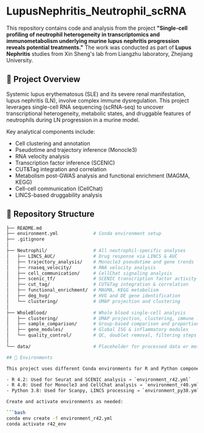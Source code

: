 # LupusNephritis_Neutrophil_scRNA

This repository contains code and analysis from the project **"Single-cell profiling of neutrophil heterogeneity in transcriptomics and immunometabolism underlying murine lupus nephritis progression reveals potential treatments."** The work was conducted as part of **Lupus Nephritis** studies from Xin Sheng's lab from Liangzhu laboratory, Zhejiang University.

## 🔬 Project Overview

Systemic lupus erythematosus (SLE) and its severe renal manifestation, lupus nephritis (LN), involve complex immune dysregulation. This project leverages single-cell RNA sequencing (scRNA-seq) to uncover transcriptional heterogeneity, metabolic states, and druggable features of neutrophils during LN progression in a murine model.

Key analytical components include:
- Cell clustering and annotation
- Pseudotime and trajectory inference (Monocle3)
- RNA velocity analysis
- Transcription factor inference (SCENIC)
- CUT&Tag integration and correlation
- Metabolism post-GWAS analysis and functional enrichment (MAGMA, KEGG)
- Cell-cell communication (CellChat)
- LINCS-based druggability analysis

## 📁 Repository Structure

```bash
├── README.md
├── environment.yml             # Conda environment setup
├── .gitignore
│
├── Neutrophil/                 # All neutrophil-specific analyses
│   ├── LINCS_AUC/              # Drug response via LINCS & AUC
│   ├── trajectory_analysis/    # Monocle3 pseudotime and gene trends
│   ├── rnaseq_velocity/        # RNA velocity analysis
│   ├── cell_communication/     # CellChat signaling analysis
│   ├── scenic_tf/              # SCENIC transcription factor activity
│   ├── cut_tag/                # CUT&Tag integration & correlation
│   ├── functional_enrichment/  # MAGMA, KEGG metabolism
│   ├── deg_hvg/                # HVG and DE gene identification
│   └── clustering/             # UMAP projection and clustering
│
├── WholeBlood/                 # Whole blood single-cell analysis
│   ├── clustering/             # UMAP projection, clustering, immune landscape
│   ├── sample_comparison/      # Group-based comparison and proportions
│   ├── gene_modules/           # Global ISG & inflammatory modules
│   └── quality_control/        # QC, doublet removal, filtering steps
│
└── data/                       # Placeholder for processed data or metadata

## 🔧 Environments

This project uses different Conda environments for R and Python components.

- R 4.2: Used for Seurat and SCENIC analysis → `environment_r42.yml`
- R 4.0: Used for Monocle3 and CellChat analysis → `environment_r40.yml`
- Python 3.8: Used for Scanpy, LINCS processing → `environment_py38.yml`

Create and activate environments as needed:

```bash
conda env create -f environment_r42.yml
conda activate r42_env
